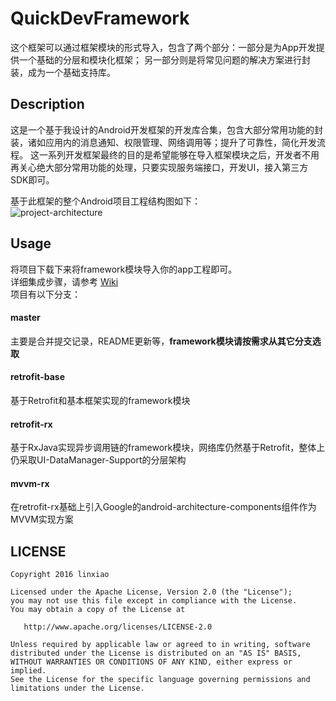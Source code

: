 # QuickDevFramework
这个框架可以通过框架模块的形式导入，包含了两个部分：一部分是为App开发提供一个基础的分层和模块化框架；
另一部分则是将常见问题的解决方案进行封装，成为一个基础支持库。


## Description
这是一个基于我设计的Android开发框架的开发库合集，包含大部分常用功能的封装，诸如应用内的消息通知、权限管理、网络调用等；提升了可靠性，简化开发流程。
这一系列开发框架最终的目的是希望能够在导入框架模块之后，开发者不用再关心绝大部分常用功能的处理，只要实现服务端接口，开发UI，接入第三方SDK即可。  

基于此框架的整个Android项目工程结构图如下：  
![project-architecture](https://github.com/ShonLin/QuickDevFramework/blob/master/architecture-images/project-architecture.png)  

## Usage
将项目下载下来将framework模块导入你的app工程即可。  
详细集成步骤，请参考 [Wiki](https://github.com/ShonLin/QuickDevFramework/wiki)  
项目有以下分支：  
#### master
主要是合并提交记录，README更新等，__framework模块请按需求从其它分支选取__  

#### retrofit-base
基于Retrofit和基本框架实现的framework模块  

#### retrofit-rx
基于RxJava实现异步调用链的framework模块，网络库仍然基于Retrofit，整体上仍采取UI-DataManager-Support的分层架构

#### mvvm-rx
在retrofit-rx基础上引入Google的android-architecture-components组件作为MVVM实现方案  

## LICENSE
    Copyright 2016 linxiao

    Licensed under the Apache License, Version 2.0 (the "License");
    you may not use this file except in compliance with the License.
    You may obtain a copy of the License at

       http://www.apache.org/licenses/LICENSE-2.0

    Unless required by applicable law or agreed to in writing, software
    distributed under the License is distributed on an "AS IS" BASIS,
    WITHOUT WARRANTIES OR CONDITIONS OF ANY KIND, either express or implied.
    See the License for the specific language governing permissions and
    limitations under the License.
